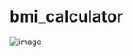 # bmi_calculator


![image](https://github.com/user-attachments/assets/1f11ea67-932a-47c8-b196-a342bb7dce8b)
